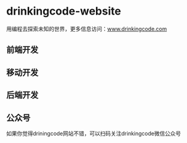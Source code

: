 # drinkingcode-website
用编程去探索未知的世界，更多信息访问：www.drinkingcode.com


## 前端开发









## 移动开发







## 后端开发




## 公众号
如果你觉得driningcode网站不错，可以扫码关注drinkingcode微信公众号

